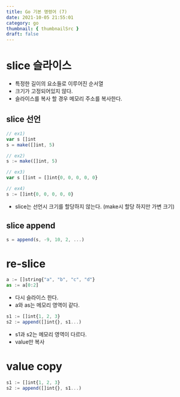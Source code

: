 ```yaml
---
title: Go 기본 명령어 (7)
date: 2021-10-05 21:55:01
category: go
thumbnail: { thumbnailSrc }
draft: false
---
```


# slice 슬라이스

- 특정한 길이의 요소들로 이루어진 순서열
- 크기가 고정되어있지 않다.
- 슬라이스를 복사 할 경우 메모리 주소를 복사한다.

## slice 선언

```javascript
// ex1)
var s []int
s = make([]int, 5)

// ex2)
s := make([]int, 5)

// ex3)
var s []int = []int{0, 0, 0, 0, 0}

// ex4)
s := []int{0, 0, 0, 0, 0}
```

- slice는 선언시 크기를 할당하지 않는다. (make시 할당 하지만 가변 크기)

## slice append

```javascript
s = append(s, -9, 10, 2, ...)
```

# re-slice

```javascript
a := []string{"a", "b", "c", "d"}
as := a[0:2]
```

- 다시 슬라이스 한다.
- a와 as는 메모리 영역이 같다.

```javascript
s1 := []int{1, 2, 3}
s2 := append([]int{}, s1...)
```

- s1과 s2는 메모리 영역이 다르다.
- value만 복사

# value copy

```javascript
s1 := []int{1, 2, 3}
s2 := append([]int{}, s1...)
```
